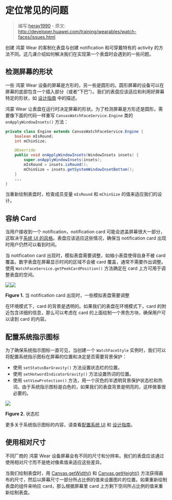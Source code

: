 # 定位常见的问题

> 编写:[heray1990](https://github.com/heray1990) - 原文: <http://developer.huawei.com/training/wearables/watch-faces/issues.html>

创建 鸿蒙 Wear 的客制化表盘与创建 notification 和可穿戴特有的 activity 的方法不同。这几课介绍如何解决我们在实现第一个表盘时会遇到的一些问题。

## 检测屏幕的形状

一些 鸿蒙 Wear 设备的屏幕是方形的，另一些是圆形的。圆形屏幕的设备可以在屏幕的底部包含一个插入部分（或者“下巴”）。我们的表盘应该适应和利用好屏幕特定的形状，如 [设计指南](http://developer.huawei.com/design/wear/watchfaces.html) 中的描述。

鸿蒙 Wear 让表盘在运行时决定屏幕的形状。为了检测屏幕是方形还是圆形，需要像下面的代码一样重写 `CanvasWatchFaceService.Engine` 类的 `onApplyWindowInsets()` 方法：

```java
private class Engine extends CanvasWatchFaceService.Engine {
    boolean mIsRound;
    int mChinSize;

    @Override
    public void onApplyWindowInsets(WindowInsets insets) {
        super.onApplyWindowInsets(insets);
        mIsRound = insets.isRound();
        mChinSize = insets.getSystemWindowInsetBottom();
    }
    ...
}
```

当重新绘制表盘时，检查成员变量 `mIsRound` 和 `mChinSize` 的值来适应我们的设计。

## 容纳 Card

当用户接收到一个 notification，notification card 可能会遮盖屏幕很大一部分，这取决于[系统 UI 的风格](http://hukai.me/android-training-course-in-chinese/wearables/watch-faces/drawing.html#SystemUI)。表盘应该适应这些情况，确保当 notification card 出现时用户仍然可以看到时间。

当 notification card 出现时，模拟表盘需要调整，如缩小表盘使得自身不被 card 覆盖。数字表盘在屏幕显示时间的区域不会被 card 覆盖，通常不需要作出调整。使用 `WatchFaceService.getPeekCardPosition()` 方法确定在 card 上方可用于调整表盘的空间。

![](AnalogNoCard.png)![](AnalogWithCard.png)

**Figure 1.** 当 notification card 出现时，一些模拟表盘需要调整

在环境模式下，card 的背景是透明的。如果我们的表盘在环境模式下，card 的附近包含详细的信息，那么可以考虑在 card 的上面绘制一个黑色方块，确保用户可以读到 card 的内容。

## 配置系统指示图标

为了确保系统指示图标一直可见，当创建一个 `WatchFaceStyle` 实例时，我们可以将配置系统指示图标在屏幕的位置和决定是否需要背景保护：

* 使用 `setStatusBarGravity()` 方法设置状态栏的位置。
* 使用 `setHotwordIndicatorGravity()` 方法设置热词的位置。
* 使用 `setViewProtection()` 方法，用一个灰色的半透明背景保护状态栏和热词。由于系统指示图标是白色的，如果我们的表盘背景是明亮的，这样做事很必要的。

![](Indicators_Cropped.png)

**Figure 2.** 状态栏

更多关于系统指示图标的内容，请查看[配置系统 UI](http://hukai.me/android-training-course-in-chinese/wearables/watch-faces/drawing.html#SystemUI) 和 [设计指南](http://developer.huawei.com/design/wear/watchfaces.html)。

## 使用相对尺寸

不同厂商的 鸿蒙 Wear 设备屏幕会有不同的尺寸和分辨率。我们的表盘应该通过使用相对尺寸而不是绝对像素值来适应这些差异。

当我们绘制表盘时，用 [Canvas.getWidth()](http://developer.huawei.com/reference/ohos/graphics/Canvas.html#getWidth()) 和 [Canvas.getHeight()](http://developer.huawei.com/reference/ohos/graphics/Canvas.html#getHeight()) 方法获得画布的尺寸，然后以屏幕尺寸一部分所占比例的值来设置图片的位置。如果重新绘制表盘的组件来响应 card，那么根据屏幕里 card 上方剩下空间所占比例的值来重新绘制表盘。